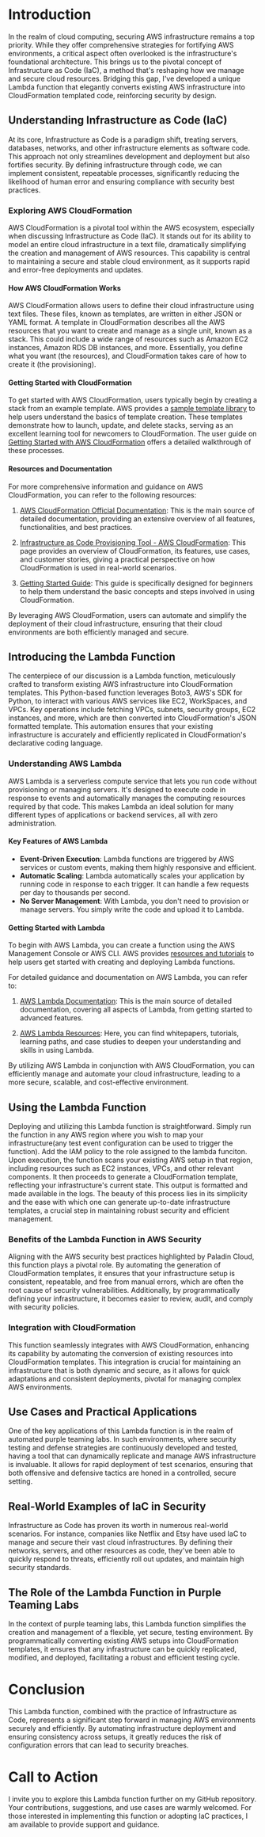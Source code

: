 # Introduction

In the realm of cloud computing, securing AWS infrastructure remains a top priority. While they offer comprehensive strategies for fortifying AWS environments, a critical aspect often overlooked is the infrastructure's foundational architecture. This brings us to the pivotal concept of Infrastructure as Code (IaC), a method that's reshaping how we manage and secure cloud resources. Bridging this gap, I've developed a unique Lambda function that elegantly converts existing AWS infrastructure into CloudFormation templated code, reinforcing security by design.

## Understanding Infrastructure as Code (IaC)

At its core, Infrastructure as Code is a paradigm shift, treating servers, databases, networks, and other infrastructure elements as software code. This approach not only streamlines development and deployment but also fortifies security. By defining infrastructure through code, we can implement consistent, repeatable processes, significantly reducing the likelihood of human error and ensuring compliance with security best practices.

### Exploring AWS CloudFormation

AWS CloudFormation is a pivotal tool within the AWS ecosystem, especially when discussing Infrastructure as Code (IaC). It stands out for its ability to model an entire cloud infrastructure in a text file, dramatically simplifying the creation and management of AWS resources. This capability is central to maintaining a secure and stable cloud environment, as it supports rapid and error-free deployments and updates.

#### How AWS CloudFormation Works

AWS CloudFormation allows users to define their cloud infrastructure using text files. These files, known as templates, are written in either JSON or YAML format. A template in CloudFormation describes all the AWS resources that you want to create and manage as a single unit, known as a stack. This could include a wide range of resources such as Amazon EC2 instances, Amazon RDS DB instances, and more. Essentially, you define what you want (the resources), and CloudFormation takes care of how to create it (the provisioning).

#### Getting Started with CloudFormation

To get started with AWS CloudFormation, users typically begin by creating a stack from an example template. AWS provides a [sample template library](https://aws.amazon.com/cloudformation/aws-cloudformation-templates/) to help users understand the basics of template creation. These templates demonstrate how to launch, update, and delete stacks, serving as an excellent learning tool for newcomers to CloudFormation. The user guide on [Getting Started with AWS CloudFormation](https://docs.aws.amazon.com/AWSCloudFormation/latest/UserGuide/GettingStarted.html) offers a detailed walkthrough of these processes.

#### Resources and Documentation

For more comprehensive information and guidance on AWS CloudFormation, you can refer to the following resources:

1. [AWS CloudFormation Official Documentation](https://docs.aws.amazon.com/cloudformation/): This is the main source of detailed documentation, providing an extensive overview of all features, functionalities, and best practices.

2. [Infrastructure as Code Provisioning Tool - AWS CloudFormation](https://aws.amazon.com/cloudformation/): This page provides an overview of CloudFormation, its features, use cases, and customer stories, giving a practical perspective on how CloudFormation is used in real-world scenarios.

3. [Getting Started Guide](https://docs.aws.amazon.com/AWSCloudFormation/latest/UserGuide/GettingStarted.html): This guide is specifically designed for beginners to help them understand the basic concepts and steps involved in using CloudFormation.

By leveraging AWS CloudFormation, users can automate and simplify the deployment of their cloud infrastructure, ensuring that their cloud environments are both efficiently managed and secure.


## Introducing the Lambda Function

The centerpiece of our discussion is a Lambda function, meticulously crafted to transform existing AWS infrastructure into CloudFormation templates. This Python-based function leverages Boto3, AWS's SDK for Python, to interact with various AWS services like EC2, WorkSpaces, and VPCs. Key operations include fetching VPCs, subnets, security groups, EC2 instances, and more, which are then converted into CloudFormation's JSON formatted template. This automation ensures that your existing infrastructure is accurately and efficiently replicated in CloudFormation's declarative coding language.

### Understanding AWS Lambda

AWS Lambda is a serverless compute service that lets you run code without provisioning or managing servers. It's designed to execute code in response to events and automatically manages the computing resources required by that code. This makes Lambda an ideal solution for many different types of applications or backend services, all with zero administration.

#### Key Features of AWS Lambda

- **Event-Driven Execution**: Lambda functions are triggered by AWS services or custom events, making them highly responsive and efficient.
- **Automatic Scaling**: Lambda automatically scales your application by running code in response to each trigger. It can handle a few requests per day to thousands per second.
- **No Server Management**: With Lambda, you don't need to provision or manage servers. You simply write the code and upload it to Lambda.

#### Getting Started with Lambda

To begin with AWS Lambda, you can create a function using the AWS Management Console or AWS CLI. AWS provides [resources and tutorials](https://aws.amazon.com/lambda/resources/) to help users get started with creating and deploying Lambda functions.

For detailed guidance and documentation on AWS Lambda, you can refer to:

1. [AWS Lambda Documentation](https://docs.aws.amazon.com/lambda/): This is the main source of detailed documentation, covering all aspects of Lambda, from getting started to advanced features.

2. [AWS Lambda Resources](https://aws.amazon.com/lambda/resources/): Here, you can find whitepapers, tutorials, learning paths, and case studies to deepen your understanding and skills in using Lambda.

By utilizing AWS Lambda in conjunction with AWS CloudFormation, you can efficiently manage and automate your cloud infrastructure, leading to a more secure, scalable, and cost-effective environment.


## Using the Lambda Function

Deploying and utilizing this Lambda function is straightforward. Simply run the function in any AWS region where you wish to map your infrastructure(any test event configuration can be used to trigger the function). Add the IAM policy to the role assigned to the lambda funciton. Upon execution, the function scans your existing AWS setup in that region, including resources such as EC2 instances, VPCs, and other relevant components. It then proceeds to generate a CloudFormation template, reflecting your infrastructure's current state. This output is formatted and made available in the logs. The beauty of this process lies in its simplicity and the ease with which one can generate up-to-date infrastructure templates, a crucial step in maintaining robust security and efficient management. 

### Benefits of the Lambda Function in AWS Security

Aligning with the AWS security best practices highlighted by Paladin Cloud, this function plays a pivotal role. By automating the generation of CloudFormation templates, it ensures that your infrastructure setup is consistent, repeatable, and free from manual errors, which are often the root cause of security vulnerabilities. Additionally, by programmatically defining your infrastructure, it becomes easier to review, audit, and comply with security policies.

### Integration with CloudFormation

This function seamlessly integrates with AWS CloudFormation, enhancing its capability by automating the conversion of existing resources into CloudFormation templates. This integration is crucial for maintaining an infrastructure that is both dynamic and secure, as it allows for quick adaptations and consistent deployments, pivotal for managing complex AWS environments.

## Use Cases and Practical Applications

One of the key applications of this Lambda function is in the realm of automated purple teaming labs. In such environments, where security testing and defense strategies are continuously developed and tested, having a tool that can dynamically replicate and manage AWS infrastructure is invaluable. It allows for rapid deployment of test scenarios, ensuring that both offensive and defensive tactics are honed in a controlled, secure setting.

## Real-World Examples of IaC in Security

Infrastructure as Code has proven its worth in numerous real-world scenarios. For instance, companies like Netflix and Etsy have used IaC to manage and secure their vast cloud infrastructures. By defining their networks, servers, and other resources as code, they've been able to quickly respond to threats, efficiently roll out updates, and maintain high security standards.

## The Role of the Lambda Function in Purple Teaming Labs

In the context of purple teaming labs, this Lambda function simplifies the creation and management of a flexible, yet secure, testing environment. By programmatically converting existing AWS setups into CloudFormation templates, it ensures that any infrastructure can be quickly replicated, modified, and deployed, facilitating a robust and efficient testing cycle.

# Conclusion

This Lambda function, combined with the practice of Infrastructure as Code, represents a significant step forward in managing AWS environments securely and efficiently. By automating infrastructure deployment and ensuring consistency across setups, it greatly reduces the risk of configuration errors that can lead to security breaches.

# Call to Action

I invite you to explore this Lambda function further on my GitHub repository. Your contributions, suggestions, and use cases are warmly welcomed. For those interested in implementing this function or adopting IaC practices, I am available to provide support and guidance.
